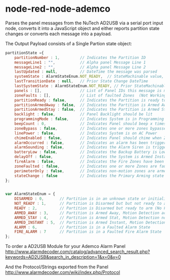 # node-red-node-ademco

Parses the panel messages from the NuTech AD2USB via a serial port input node, converts it into a JavaScript object and either reports partition state changes or converts each message into a payload.

The Output Payload consists of a Single Partion state object:
```JavaScript
partitionState ={
	partitionNumber : 1,         // Indicates the Partition ID
	messageLine1 : "",           // Alpha panel Message Line 1
	messageLine2 : "",           // Alpha panel Message Line 2
	lastUpdated : null,          // DateTime the message was parsed
	systemState : AlarmStateEnum.NOT_READY,  // StateMachinable value, see System State object
	lastTransitionDate : null,   // Prior State Change DateTime
	lastSystemState : AlarmStateEnum.NOT_READY, // Prior StateMachinable value, see System State object
	panels : [],                 // List of Panel IDs this message is ment for
	zoneFaults : [],             // List of faulted Zones  (Not Working)
	partitionReady : false,      // Indicates the Partition is ready to arm (No Faults)
	partitionArmedAway : false,  // Indicates the Partition is Armed Away ( Motion Detection == Instant Alarm ) 
	partitionArmedStay : false,  // Indicates the Partition is Armed Stay ( Motion Detection Zones disabled ) 
	backlight : false,           // Panel Backlight should be lit
	programmingMode : false,     // Indicates System is in Programming Mode
	beepCount : 0,               // Indicates Panel should beep x times
	zoneBypass : false,          // Indicates one or more zones bypassed on partition
	linePower : false,           // Indicates System is on AC Power
	chimeEnabled : false,        // Indicates Panel should chime when Zones are faulted in Disarmed State
	alarmOccurred : false,       // Indicates an alarm has been triggered  (Could be Silent Alarm!)
	alarmSounding : false,       // Indicates the Alarm Siren is triggered
	batteryLow : false,          // Indicates the Backup Battery is Low/not charging
	delayOff : false,            // Indicates the System is Armed Instant ( AKA Night Mode )
	fireAlarm : false,           // Indicates the Fire Zones have been triggered
	zoneFaulted : false,         // Indicates one or more Zones are faulted
	perimeterOnly : false,       // Indicates non-motion zones are armed
	stateChange : false          // Indicates the Primary Arming state has changed
};


var AlarmStateEnum = {
	DISARMED : 0,       // Partition is in an unknown state or initialized
	NOT_READY : 1,      // Partition is Disarmed but but not ready to arm (One or more Faults)
	READY : 2,          // Partition is Disarmed but ready to arm (No Faults)
	ARMED_AWAY : 3,     // Partition is Armed Away, Motion Detection active
	ARMED_STAY : 4,     // Partition is Armed Stat, Motion Detection not active
	ARMED_INSTANT : 5,  // Partition is Armed Instant, Motion Detection not active (No Entry Delay)
	ALARM : 6,          // Partition is in a Faulted Alarm State
	FIRE_ALARM : 7      // Partition is in a Faulted Fire Alarm State
};
```

To order a AD2USB Module for your Ademco Alarm Panel
http://www.alarmdecoder.com/catalog/advanced_search_result.php?keywords=AD2USB&search_in_description=1&x=0&y=0

And the Protocol/Strings exported from the Panel
http://www.alarmdecoder.com/wiki/index.php/Protocol



